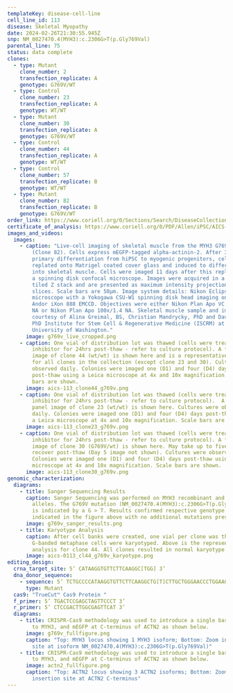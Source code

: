 ```yaml
---
templateKey: disease-cell-line
cell_line_id: 113
disease: Skeletal Myopathy
date: 2024-02-26T21:30:55.945Z
snp: NM_0027470.4(MYH3):c.2306G>T(p.Gly769Val)
parental_line: 75
status: data complete
clones:
  - type: Mutant
    clone_number: 2
    transfection_replicate: A
    genotype: G769V/WT
  - type: Control
    clone_number: 23
    transfection_replicate: A
    genotype: WT/WT
  - type: Mutant
    clone_number: 30
    transfection_replicate: A
    genotype: G769V/WT
  - type: Control
    clone_number: 44
    transfection_replicate: A
    genotype: WT/WT
  - type: Control
    clone_number: 57
    transfection_replicate: B
    genotype: WT/WT
  - type: Mutant
    clone_number: 82
    transfection_replicate: B
    genotype: G769V/WT
order_link: https://www.coriell.org/0/Sections/Search/DiseaseCollection_Detail.aspx?Ref=AICS-0113&Product=CiPSC&PgId=166
certificate_of_analysis: https://www.coriell.org/0/PDF/Allen/iPSC/AICS-0113_CofA.pdf
images_and_videos:
  images:
    - caption: "Live-cell imaging of skeletal muscle from the MYH3 G769V collection
        (Clone 82). Cells express mEGFP-tagged alpha-actinin-2. After 35 days of
        primary differentiation from hiPSC to myogenic progenitors, cells were
        replated onto Matrigel coated cover glass and induced to differentiate
        into skeletal muscle. Cells were imaged 11 days after this replating on
        a spinning disk confocal microscope. Images were acquired in a 3 x 3
        tiled Z stack and are presented as maximum intensity projections of 10
        slices. Scale bars are 50µm. Image system details: Nikon Eclipse Ti
        microscope with a Yokogawa CSU-W1 spinning disk head imaging onto an
        Andor iXon 888 EMCCD. Objectives were either Nikon Plan Apo VC 60x/1.4
        NA or Nikon Plan Apo 100x/1.4 NA. Skeletal muscle sample and images was
        courtesy of Alina Greimal, BS, Christian Mandrycky, PhD and David Mack,
        PhD Institute for Stem Cell & Regenerative Medicine (ISCRM) at the
        University of Washington."
      image: g769v_live_cropped.png
    - caption: One vial of distribution lot was thawed (cells were treated with ROCK
        inhibitor for 24hrs post-thaw - refer to culture protocol). A four panel
        image of clone 44 (wt/wt) is shown here and is a representative image
        for all clones in the collection (except clone 23 and 30). Cultures were
        observed daily. Colonies were imaged one (D1) and four (D4) days
        post-thaw using a Leica microscope at 4x and 10x magnification. Scale
        bars are shown.
      image: aics-113_clone44_g769v.png
    - caption: One vial of distribution lot was thawed (cells were treated with ROCK
        inhibitor for 24hrs post-thaw - refer to culture protocol).  A four
        panel image of clone 23 (wt/wt) is shown here. Cultures were observed
        daily. Colonies were imaged one (D1) and four (D4) days post-thaw using
        a Leica microscope at 4x and 10x magnification. Scale bars are shown.
      image: aics-113_clone23_g769v.png
    - caption: One vial of distribution lot was thawed (cells were treated with ROCK
        inhibitor for 24hrs post-thaw - refer to culture protocol). A four panel
        image of clone 30 (G769V/wt) is shown here. May take up to five days to
        recover post-thaw (Day 5 image not shown). Cultures were observed daily.
        Colonies were imaged one (D1) and four (D4) days post-thaw using a Leica
        microscope at 4x and 10x magnification. Scale bars are shown.
      image: aics-113_clone30_g769v.png
genomic_characterization:
  diagrams:
    - title: Sanger Sequencing Results
      caption: Sanger Sequencing was performed on MYH3 recombinant and wildtype
        alleles. The G769V mutation (NM_0027470.4(MYH3):c.2306G>T(p.Gly769Val))
        is indicated by a G > T. Results confirmed respective genotype as
        indicated in the figure above with no additional mutations present. 
      image: g769v_sanger_results.png
    - title: Karyotype Analysis
      caption: After cell banks were created, one vial per clone was thawed and 30
        G-banded metaphase cells were karyotyped. Above is the representative
        analysis for clone 44. All clones resulted in normal karyotype.
      image: aics-0113_cl44_g769v_karyotype.png
editing_design:
  crna_target_site: 5’ CATAAGGTGTTCTTCAAGGC[TGG] 3’
  dna_donor_sequence:
    - sequence: 5’ TCTGCCCCATAAGGTGTTCTTCAAGGCTG[T]CTTGCTGGGAACCCTGGAAGAGATGCGGG 3’
      type: Mutant
  cas9: "TrueCut™ Cas9 Protein "
  f_primer: 5’ TGACTCCGAGCTAGTTCCCT 3’
  r_primer: 5’ CTCCGACTTGGCGAGTTCAT 3’
  diagrams:
    - title: CRISPR-Cas9 methodology was used to introduce a single base pair mutation
        to MYH3, and mEGFP at C-terminus of ACTN2 as shown below.
      image: g769v_fullfigure.png
      caption: "Top: MYH3 locus showing 1 MYH3 isoform; Bottom: Zoom in on mutation
        site at isoform NM_0027470.4(MYH3):c.2306G>T(p.Gly769Val)"
    - title: CRISPR-Cas9 methodology was used to introduce a single base pair mutation
        to MYH3, and mEGFP at C-terminus of ACTN2 as shown below.
      image: actn2_fullfigure.png
      caption: "Top: ACTN2 locus showing 3 ACTN2 isoforms; Bottom: Zoom in on mEGFP
        insertion site at ACTN2 C-terminus"
---
```

